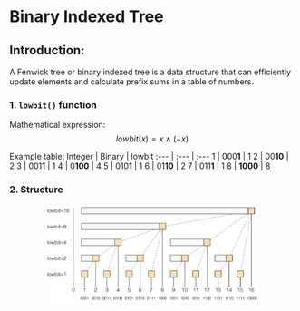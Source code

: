 # Binary Indexed Tree

## Introduction:

A Fenwick tree or binary indexed tree is a data structure that can efficiently update elements and calculate prefix sums in a table of numbers.

### 1. `lowbit()` function

Mathematical expression:
$$lowbit(x) = x \wedge (-x)$$

Example table:
Integer | Binary | lowbit
:--- | :--- | :---
1 | 000**1** | 1
2 | 00**10** | 2
3 | 001**1** | 1
4 | 0**100** | 4
5 | 010**1** | 1
6 | 01**10** | 2
7 | 011**1** | 1
8 | **1000** | 8


### 2. Structure



<div align="center"><img src="../pic/binary-indexed-tree-1.png" width="75%"></div>



<style>
table { margin: auto; }
</style>